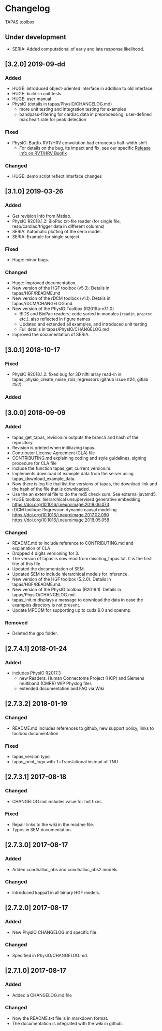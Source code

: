 # Changelog
TAPAS toolbox 

## Under development

- SERIA: Added computational of early and late response likelihood.

## [3.2.0] 2019-09-dd
### Added
- HUGE: introduced object-oriented interface in addition to old interface
- HUGE: build-in unit tests
- HUGE: user manual
- PhysIO (details in tapas/PhysIO/CHANGELOG.md)
    - more unit testing and integration testing for examples
    - bandpass-filtering for cardiac data in preprocessing, user-defined max
    heart rate for peak detection

### Fixed
- PhysIO: Bugfix RVT/HRV convolution had erroneous half-width shift
    - For details on the bug, its impact and fix, see our specific [Release
    Info on RVT/HRV Bugfix](https://github.com/translationalneuromodeling/tapas/issues/65)

### Changed
- HUGE: demo script reflect interface changes


## [3.1.0] 2019-03-26

### Added
- Get revision info from Matlab.
- PhysIO R2018.1.2: BioPac txt-file reader (for single file, resp/cardiac/trigger data in different columns)
- SERIA: Automatic plotting of the seria model.
- SERIA: Example for single subject.

### Fixed 
- Huge: minor bugs.

### Changed
- Huge: Improved documentation.
- New version of the HGF toolbox (v5.3). Details in tapas/HGF/README.md
- New version of the rDCM toolbox (v1.1). Details in tapas/rDCM/CHANGELOG.md.
- New version of the PhysIO Toolbox (R2019a-v7.1.0)
    - BIDS and BioPac readers; code sorted in modules (`readin`, `preproc` etc.), 
      also reflected in figure names
    - Updated and extended all examples, and introduced unit testing
    - Full details in tapas/PhysIO/CHANGELOG.md
- Improved the documentation of SERIA.

## [3.0.1] 2018-10-17

### Fixed
- PhysIO R2018.1.2: fixed bug for 3D nifti array read-in in tapas_physio_create_noise_rois_regressors (github issue #24, gitlab #52)

### Added

## [3.0.0] 2018-09-09

### Added
- tapas\_get\_tapas\_revision.m outputs the branch and hash of the repository.
- Revision is printed when initiliazing tapas.
- Contributor License Agreement (CLA) file
- CONTRIBUTING.md explaining coding and style guidelines, signing procedure for CLA file
- Include the function tapas\_get\_current\_version.m.
- Implements download of example data from the server using 
    tapas_download_example_data.
- Now there is log file that list the versions of tapas, the download link
    and the hash of the file that is downloaded.
- Use the an external file to do the md5 check sum. See external javamd5.
- HUGE toolbox: hierarchical unsupervised generative embedding  
    https://doi.org/10.1016/j.neuroimage.2018.06.073
- rDCM toolbox: Regression dynamic causal modeling   
    https://doi.org/10.1016/j.neuroimage.2017.02.090  
    https://doi.org/10.1016/j.neuroimage.2018.05.058

### Changed
- README.md to include reference to CONTRIBUTING.md and explanation of CLA
- Dropped 4 digits versioning for 3.
- The version of tapas is now read from misc/log\_tapas.txt. It is the first
    line of this file.
- Updated the documentation of SEM.
- Updated SEM to include hierarchical models for inference.
- New version of the HGF toolbox (5.2.0). Details in tapas/HGF/README.md.
- New version of the PhysIO toolbox (R2018.1). Details in tapas/PhysIO/CHANGELOG.md.
- tapas_init.m displays a message to download the data in case the examples
    directory is not present.
- Update MPDCM for supporting up to cuda 9.0 and openmp.

### Removed
- Deleted the gpo folder.

## [2.7.4.1] 2018-01-24

### Added
- includes PhysIO R2017.3 
    - new Readers: Human Connectome Project (HCP) and Siemens multiband (CMRR) WIP Physlog files
    - extended documentation and FAQ via Wiki

## [2.7.3.2] 2018-01-19

### Changed
- README.md includes references to github, new support policy, links to toolbox documentation

### Fixed
- tapas_version typo
- tapas_print_logo with T=Translational instead of TNU

## [2.7.3.1] 2017-08-18

### Changed
- CHANGELOG.md includes value for hot fixes.

### Fixed
- Repair links to the wiki in the readme file.
- Typos in SEM documentation.


## [2.7.3.0] 2017-08-17

### Added
- Added condhalluc_obs and condhalluc_obs2 models.

### Changed
- Introduced kappa1 in all binary HGF models.


## [2.7.2.0] 2017-08-17

### Added
- New PhysIO CHANGELOG.md specific file.

### Changed
- Specified in PhysIO/CHANGELOG.md.


## [2.7.1.0] 2017-08-17

### Added
- Added a CHANGELOG.md file

### Changed
- Now the README.txt file is in markdown format.
- The documentation is integrated with the wiki in github.
